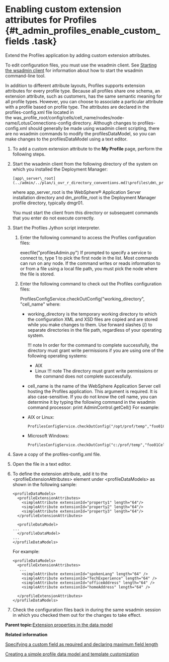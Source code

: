 # Enabling custom extension attributes for Profiles {#t_admin_profiles_enable_custom_fields .task}

Extend the Profiles application by adding custom extension attributes.

To edit configuration files, you must use the wsadmin client. See [Starting the wsadmin client](../admin/t_admin_wsadmin_starting.md) for information about how to start the wsadmin command-line tool.

In addition to different attribute layouts, Profiles supports extension attributes for every profile type. Because all profiles share one schema, an extension attribute, such as customers, has the same semantic meaning for all profile types. However, you can choose to associate a particular attribute with a profile based on profile type. The attributes are declared in the profiles-config.xml file located in the was\_profile\_root/config/cells/cell\_name/nodes/node-name/LotusConnections-config directory. Although changes to profiles-config.xml should generally be made using wsadmin client scripting, there are no wsadmin commands to modify the profilesDataModel, so you can make changes to the profilesDataModel using a text editor.

1.  To add a custom extension attribute to the **My Profile** page, perform the following steps.
2.  Start the wsadmin client from the following directory of the system on which you installed the Deployment Manager:

    ```
    [app\_server\_root](../admin/../plan/i_ovr_r_directory_conventions.md)\profiles\dm\_profile\_root\bin
    ```

    where app\_server\_root is the WebSphere® Application Server installation directory and dm\_profile\_root is the Deployment Manager profile directory, typically dmgr01.

    You must start the client from this directory or subsequent commands that you enter do not execute correctly.

3.  Start the Profiles Jython script interpreter.

    1.  Enter the following command to access the Profiles configuration files:

        execfile\("profilesAdmin.py"\) If prompted to specify a service to connect to, type 1 to pick the first node in the list. Most commands can run on any node. If the command writes or reads information to or from a file using a local file path, you must pick the node where the file is stored.

    2.  Enter the following command to check out the Profiles configuration files:

        ProfilesConfigService.checkOutConfig\("working\_directory", "cell\_name" where:

        -   working\_directory is the temporary working directory to which the configuration XML and XSD files are copied and are stored while you make changes to them. Use forward slashes \(/\) to separate directories in the file path, regardless of your operating system.

            !!! note
    In order for the command to complete successfully, the directory must grant write permissions if you are using one of the following operating systems:

            -   AIX
            -   Linux
            !!! note
    The directory must grant write permissions or the command does not complete successfully.

        -   cell\_name is the name of the WebSphere Application Server cell hosting the Profiles application. This argument is required. It is also case-sensitive. If you do not know the cell name, you can determine it by typing the following command in the wsadmin command processor: print AdminControl.getCell\(\)
        For example:

        -   AIX or Linux:

            ```
            ProfilesConfigService.checkOutConfig("/opt/prof/temp","foo01Cell01")
            ```

        -   Microsoft Windows:

            ```
            ProfilesConfigService.checkOutConfig("c:/prof/temp","foo01Cell01")
            ```

4.  Save a copy of the profiles-config.xml file.

5.  Open the file in a text editor.

6.  To define the extension attribute, add it to the <profileExtensionAttributes\> element under <profileDataModels\> as shown in the following sample:

    ```
    <profileDataModels>	
      <profileExtensionAttributes>
        <simpleAttribute extensionId="property1" length="64"/>
        <simpleAttribute extensionId="property2" length="64"/>
        <simpleAttribute extensionId="property3" length="64"/>
      </profileExtensionAttributes>
    
      <profileDataModel>
    ...
      </profileDataModel>
    ...
    </profileDataModels>
    
    ```

    For example:

    ```
    <profileDataModels>
      <profileExtensionAttributes>
       ...
        <simpleAttribute extensionId="spokenLang" length="64" />
        <simpleAttribute extensionId="TechExperience" length="64" />
        <simpleAttribute extensionId="officeAddress" length="64" />
        <simpleAttribute extensionId="homeAddress" length="64" />
    
      </profileExtensionAttributes>
    </profileDataModels>
    ```

7.  Check the configuration files back in during the same wsadmin session in which you checked them out for the changes to take effect.


**Parent topic:**[Extension properties in the data model](../customize/r_admin_profiles_attributes_ext.md)

**Related information**  


[Specifying a custom field as required and declaring maximum field length](../customize/t_admin_profiles_specify_required_field.md)

[Creating a simple profile data model and template customization](../customize/t_admin_profiles_custom_example.md)


